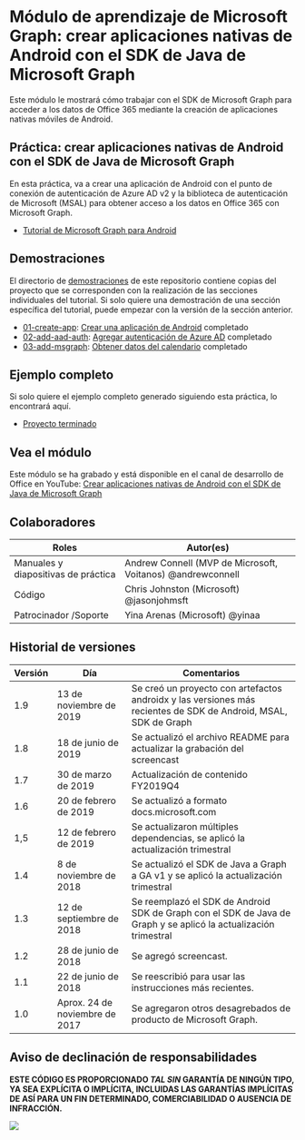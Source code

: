 # <a name="mdulo-de-aprendizaje-de-microsoft-graph-crear-aplicaciones-nativas-de-android-con-el-sdk-de-java-de-microsoft-graph"></a>Módulo de aprendizaje de Microsoft Graph: crear aplicaciones nativas de Android con el SDK de Java de Microsoft Graph

Este módulo le mostrará cómo trabajar con el SDK de Microsoft Graph para acceder a los datos de Office 365 mediante la creación de aplicaciones nativas móviles de Android.

## <a name="prctica-crear-aplicaciones-nativas-de-android-con-el-sdk-de-java-de-microsoft-graph"></a>Práctica: crear aplicaciones nativas de Android con el SDK de Java de Microsoft Graph

En esta práctica, va a crear una aplicación de Android con el punto de conexión de autenticación de Azure AD v2 y la biblioteca de autenticación de Microsoft (MSAL) para obtener acceso a los datos en Office 365 con Microsoft Graph.

- [Tutorial de Microsoft Graph para Android](https://docs.microsoft.com/graph/tutorials/android)

## <a name="demostraciones"></a>Demostraciones

El directorio de [demostraciones](./demos) de este repositorio contiene copias del proyecto que se corresponden con la realización de las secciones individuales del tutorial. Si solo quiere una demostración de una sección específica del tutorial, puede empezar con la versión de la sección anterior.

- [01-create-app](demos/01-create-app): [Crear una aplicación de Android](https://docs.microsoft.com/graph/tutorials/android?tutorial-step=1) completado
- [02-add-aad-auth](demos/02-add-aad-auth): [Agregar autenticación de Azure AD](https://docs.microsoft.com/graph/tutorials/android?tutorial-step=3) completado
- [03-add-msgraph](demos/03-add-msgraph): [Obtener datos del calendario](https://docs.microsoft.com/graph/tutorials/android?tutorial-step=4) completado

## <a name="ejemplo-completo"></a>Ejemplo completo

Si solo quiere el ejemplo completo generado siguiendo esta práctica, lo encontrará aquí.

- [Proyecto terminado](demos/03-add-msgraph)

## <a name="vea-el-mdulo"></a>Vea el módulo

Este módulo se ha grabado y está disponible en el canal de desarrollo de Office en YouTube: [Crear aplicaciones nativas de Android con el SDK de Java de Microsoft Graph](https://youtu.be/BLmOmv4FSsQ)

## <a name="colaboradores"></a>Colaboradores

| Roles | Autor(es) |
| -------------------- | ------------------------------------------------------- |
| Manuales y diapositivas de práctica | Andrew Connell (MVP de Microsoft, Voitanos) @andrewconnell |
| Código | Chris Johnston (Microsoft) @jasonjohmsft |
| Patrocinador /Soporte | Yina Arenas (Microsoft) @yinaa |

## <a name="historial-de-versiones"></a>Historial de versiones

| Versión | Día | Comentarios |
| ------- | ------------------ | -------------------------------------------------------------------------- |
| 1.9 | 13 de noviembre de 2019 | Se creó un proyecto con artefactos androidx y las versiones más recientes de SDK de Android, MSAL, SDK de Graph |
| 1.8 | 18 de junio de 2019 | Se actualizó el archivo README para actualizar la grabación del screencast |
| 1.7 | 30 de marzo de 2019 | Actualización de contenido FY2019Q4 |
| 1.6 | 20 de febrero de 2019 | Se actualizó a formato docs.microsoft.com |
| 1,5 | 12 de febrero de 2019 | Se actualizaron múltiples dependencias, se aplicó la actualización trimestral |
| 1.4 | 8 de noviembre de 2018 | Se actualizó el SDK de Java a Graph a GA v1 y se aplicó la actualización trimestral |
| 1.3 | 12 de septiembre de 2018 | Se reemplazó el SDK de Android SDK de Graph con el SDK de Java de Graph y se aplicó la actualización trimestral |
| 1.2 | 28 de junio de 2018 | Se agregó screencast. |
| 1.1 | 22 de junio de 2018 | Se reescribió para usar las instrucciones más recientes. |
| 1.0 | Aprox. 24 de noviembre de 2017 | Se agregaron otros desagrebados de producto de Microsoft Graph. |

## <a name="aviso-de-declinacin-de-responsabilidades"></a>Aviso de declinación de responsabilidades

**ESTE CÓDIGO ES PROPORCIONADO _TAL SIN_ GARANTÍA DE NINGÚN TIPO, YA SEA EXPLÍCITA O IMPLÍCITA, INCLUIDAS LAS GARANTÍAS IMPLÍCITAS DE ASÍ PARA UN FIN DETERMINADO, COMERCIABILIDAD O AUSENCIA DE INFRACCIÓN.**

<!-- markdownlint-disable MD033 -->
<img src="https://telemetry.sharepointpnp.com/msgraph-training-android" />
